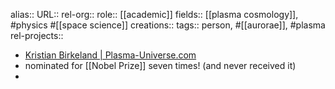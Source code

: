 alias::
URL::
rel-org::
role:: [[academic]] 
fields:: [[plasma cosmology]], #physics #[[space science]] 
creations:: 
tags:: person, #[[aurorae]], #plasma 
rel-projects::

- [Kristian Birkeland | Plasma-Universe.com](https://www.plasma-universe.com/Kristian-Birkeland/)
- nominated for [[Nobel Prize]] seven times! (and never received it)
-